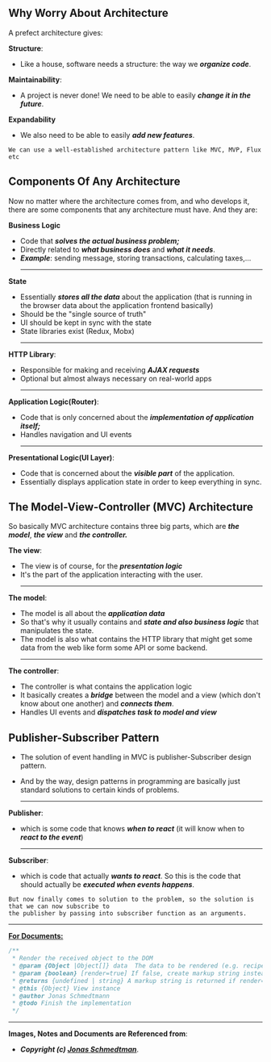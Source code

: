 ## Why Worry About Architecture

A prefect architecture gives:

**Structure**:

- Like a house, software needs a structure: the way we **_organize code_**.

**Maintainability**:

- A project is never done! We need to be able to easily **_change it in the future_**.

**Expandability**

- We also need to be able to easily **_add new features_**.

```
We can use a well-established architecture pattern like MVC, MVP, Flux etc
```

## Components Of Any Architecture

Now no matter where the architecture comes from, and who develops it, there are some components that any architecture must have. And they are:

**Business Logic**

- Code that **_solves the actual business problem;_**
- Directly related to **_what business does_** and **_what it needs_**.
- **_Example_**: sending message, storing transactions, calculating taxes,...
  ***

**State**

- Essentially **_stores all the data_** about the application (that is running in the browser data about the application frontend basically)
- Should be the "single source of truth"
- UI should be kept in sync with the state
- State libraries exist (Redux, Mobx)
  ***

**HTTP Library**:

- Responsible for making and receiving **_AJAX requests_**
- Optional but almost always necessary on real-world apps
  ***

**Application Logic(Router)**:

- Code that is only concerned about the **_implementation of application itself;_**
- Handles navigation and UI events
  ***

**Presentational Logic(UI Layer)**:

- Code that is concerned about the **_visible part_** of the application.
- Essentially displays application state in order to keep everything in sync.

## The Model-View-Controller (MVC) Architecture

So basically MVC architecture contains three big parts, which are **_the model_**, **_the view_** and **_the controller._**

**The view**:

- The view is of course, for the **_presentation logic_**
- It's the part of the application interacting with the user.
  ***

**The model**:

- The model is all about the **_application data_**
- So that's why it usually contains and **_state and also business logic_** that manipulates the state.
- The model is also what contains the HTTP library that might get some data from the web like form some API or some backend.
  ***

**The controller**:

- The controller is what contains the application logic
- It basically creates a **_bridge_** between the model and a view (which don't know about one another) and **_connects them_**.
- Handles UI events and **_dispatches task to model and view_**

## Publisher-Subscriber Pattern

- The solution of event handling in MVC is publisher-Subscriber design pattern.
- And by the way, design patterns in programming are basically just standard solutions to certain kinds of problems.

  ***

**Publisher**:

- which is some code that knows **_when to react_** (it will know when to **_react to the event_**)
  ***

**Subscriber**:

- which is code that actually **_wants to react_**. So this is the code that should actually be **_executed when events happens_**.

```
But now finally comes to solution to the problem, so the solution is that we can now subscribe to
the publisher by passing into subscriber function as an arguments.
```

---

**[For Documents:](https://jsdoc.app/)**

```js
/**
 * Render the received object to the DOM
 * @param {Object |Object[]} data  The data to be rendered (e.g. recipe)
 * @param {boolean} [render=true] If false, create markup string instead of rendering to the DOM
 * @returns {undefined | string} A markup string is returned if render=false
 * @this {Object} View instance
 * @author Jonas Schmedtmann
 * @todo Finish the implementation
 */
```

---

**Images, Notes and Documents are Referenced from**:

- **_Copyright (c) [Jonas Schmedtman](https://twitter.com/jonasschmedtman)_**.
